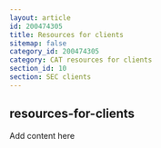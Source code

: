 ```yaml
---
layout: article
id: 200474305
title: Resources for clients
sitemap: false
category_id: 200474305
category: CAT resources for clients
section_id: 10
section: SEC clients
---
```


## resources-for-clients

Add content here
